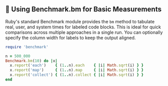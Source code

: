 ## 🚀 Using Benchmark.bm for Basic Measurements

Ruby's standard Benchmark module provides the `bm` method to tabulate real, user, and system times for labeled code blocks. This is ideal for quick comparisons across multiple approaches in a single run. You can optionally specify the column width for labels to keep the output aligned.

```ruby
require 'benchmark'

n = 500_000
Benchmark.bm(10) do |x|
  x.report('each')    { (1..n).each    { |i| Math.sqrt(i) } }
  x.report('map')     { (1..n).map     { |i| Math.sqrt(i) } }
  x.report('collect') { (1..n).collect { |i| Math.sqrt(i) } }
end
```